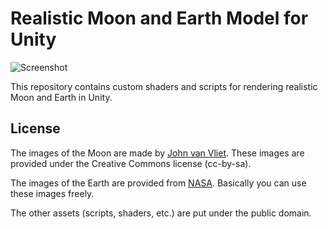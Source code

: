 Realistic Moon and Earth Model for Unity
========================================

![Screenshot][1]

This repository contains custom shaders and scripts for rendering realistic
Moon and Earth in Unity.

License
-------

The images of the Moon are made by [John van Vliet][2]. These images are
provided under the Creative Commons license (cc-by-sa).

The images of the Earth are provided from [NASA][3]. Basically you can use
these images freely.

The other assets (scripts, shaders, etc.) are put under the public domain.

[1]: https://41.media.tumblr.com/adc81d19cfa3b02052aa6f665c88a2a0/tumblr_nuruq19bbN1qio469o1_1280.png
[2]: http://www.celestiamotherlode.net/catalog/show_creator_details.php?creator_id=10
[3]: http://visibleearth.nasa.gov/view_cat.php?categoryID=1484
